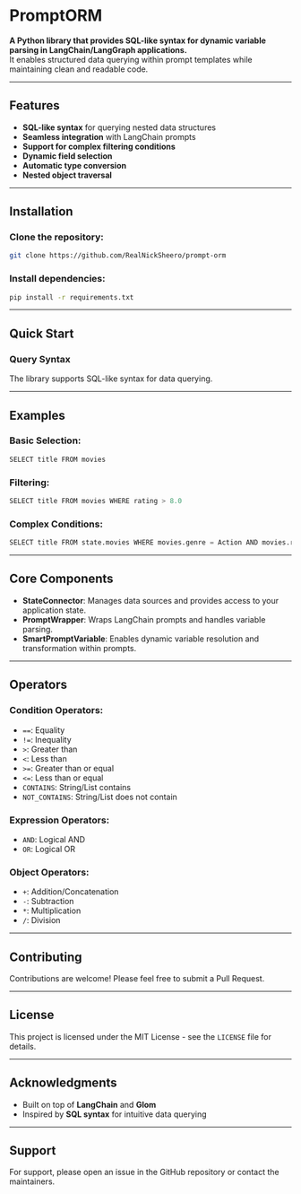 # PromptORM

**A Python library that provides SQL-like syntax for dynamic variable parsing in LangChain/LangGraph applications.**  
It enables structured data querying within prompt templates while maintaining clean and readable code.

---

## Features

- **SQL-like syntax** for querying nested data structures  
- **Seamless integration** with LangChain prompts  
- **Support for complex filtering conditions**  
- **Dynamic field selection**  
- **Automatic type conversion**  
- **Nested object traversal**

---

## Installation

### Clone the repository:
```bash
git clone https://github.com/RealNickSheero/prompt-orm
```

### Install dependencies:
```bash
pip install -r requirements.txt
```

---

## Quick Start

### Query Syntax
The library supports SQL-like syntax for data querying.

---

## Examples

### Basic Selection:
```python
SELECT title FROM movies
```

### Filtering:
```python
SELECT title FROM movies WHERE rating > 8.0
```

### Complex Conditions:
```python
SELECT title FROM state.movies WHERE movies.genre = Action AND movies.rating > 8.0 OR movies.year >= 2020
```

---

## Core Components

- **StateConnector**: Manages data sources and provides access to your application state.  
- **PromptWrapper**: Wraps LangChain prompts and handles variable parsing.  
- **SmartPromptVariable**: Enables dynamic variable resolution and transformation within prompts.

---

## Operators

### Condition Operators:
- `==`: Equality  
- `!=`: Inequality  
- `>`: Greater than  
- `<`: Less than  
- `>=`: Greater than or equal  
- `<=`: Less than or equal  
- `CONTAINS`: String/List contains  
- `NOT_CONTAINS`: String/List does not contain  

### Expression Operators:
- `AND`: Logical AND  
- `OR`: Logical OR  

### Object Operators:
- `+`: Addition/Concatenation  
- `-`: Subtraction  
- `*`: Multiplication  
- `/`: Division  

---

## Contributing

Contributions are welcome! Please feel free to submit a Pull Request.

---

## License

This project is licensed under the MIT License - see the `LICENSE` file for details.

---

## Acknowledgments

- Built on top of **LangChain** and **Glom**  
- Inspired by **SQL syntax** for intuitive data querying

---

## Support

For support, please open an issue in the GitHub repository or contact the maintainers.
